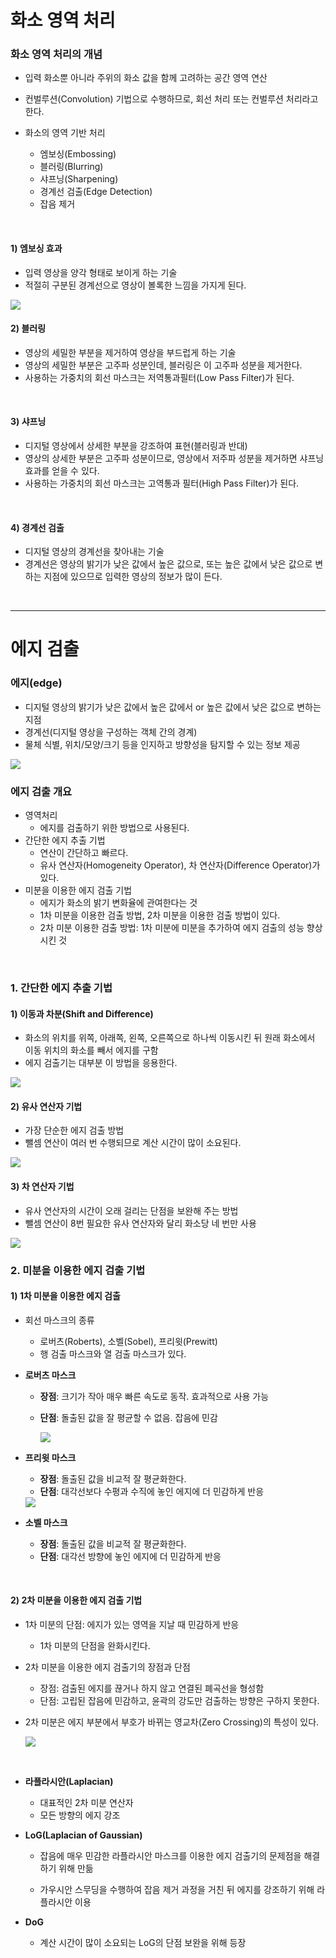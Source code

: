 # 화소 영역 처리



### 화소 영역 처리의 개념

- 입력 화소뿐 아니라 주위의 화소 값을 함께 고려하는 공간 영역 연산
- 컨벌루션(Convolution) 기법으로 수행하므로, 회선 처리 또는 컨벌루션 처리라고 한다.

- 화소의 영역 기반 처리
  - 엠보싱(Embossing)
  - 블러링(Blurring)
  - 샤프닝(Sharpening)
  - 경계선 검출(Edge Detection)
  - 잡음 제거

<br>

#### 1) 엠보싱 효과

- 입력 영상을 양각 형태로 보이게 하는 기술
- 적절히 구분된 경계선으로 영상이 볼록한 느낌을 가지게 된다.

<img src = "https://github.com/sanga327/KSA/blob/main/Module05. 영상처리/img/03_img/image-20210519173514279.png">

<br>

#### 2) 블러링

- 영상의 세밀한 부분을 제거하여 영상을 부드럽게 하는 기술
- 영상의 세밀한 부분은 고주파 성분인데, 블러링은 이 고주파 성분을 제거한다.
- 사용하는 가중치의 회선 마스크는 저역통과필터(Low Pass Filter)가 된다.

<br>

#### 3) 샤프닝

- 디지털 영상에서 상세한 부분을 강조하여 표현(블러링과 반대)
- 영상의 상세한 부분은 고주파 성분이므로, 영상에서 저주파 성분을 제거하면 샤프닝 효과를 얻을 수 있다.
- 사용하는 가중치의 회선 마스크는 고역통과 필터(High Pass Filter)가 된다.

<br>

#### 4) 경계선 검출

- 디지털 영상의 경계선을 찾아내는 기술
- 경계선은 영상의 밝기가 낮은 값에서 높은 값으로, 또는 높은 값에서 낮은 값으로 변하는 지점에 있으므로 입력한 영상의 정보가 많이 든다.

<br>

---

# 에지 검출



### 에지(edge)

- 디지털 영상의 밝기가 낮은 값에서 높은 값에서 or 높은 값에서 낮은 값으로 변하는 지점
- 경계선(디지털 영상을 구성하는 객체 간의 경계)
- 물체 식별, 위치/모양/크기 등을 인지하고 방향성을 탐지할 수 있는 정보 제공



<img src = "https://github.com/sanga327/KSA/blob/main/Module05. 영상처리/img/03_img/image-20210522150647277.png">

<br>

### 에지 검출 개요

- 영역처리
  - 에지를 검출하기 위한 방법으로 사용된다.
- 간단한 에지 추출 기법
  - 연산이 간단하고 빠르다.
  - 유사 연산자(Homogeneity Operator), 차 연산자(Difference Operator)가 있다.
- 미분을 이용한 에지 검출 기법
  - 에지가 화소의 밝기 변화율에 관여한다는 것
  - 1차 미분을 이용한 검출 방법, 2차 미분을 이용한 검출 방법이 있다.
  - 2차 미분 이용한 검출 방법: 1차 미분에 미분을 추가하여 에지 검출의 성능 향상시킨 것

<br>

### 1. 간단한 에지 추출 기법

#### 1) 이동과 차분(Shift and Difference)

- 화소의 위치를 위쪽, 아래쪽, 왼쪽, 오른쪽으로 하나씩 이동시킨 뒤 원래 화소에서 이동 위치의 화소를 빼서 에지를 구함
- 에지 검출기는 대부분 이 방법을 응용한다.

<img src = "https://github.com/sanga327/KSA/blob/main/Module05. 영상처리/img/03_img/image-20210522151323233.png">

<br>

#### 2) 유사 연산자 기법

- 가장 단순한 에지 검출 방법
- 뺄셈 연산이 여러 번 수행되므로 계산 시간이 많이 소요된다.

<img src = "https://github.com/sanga327/KSA/blob/main/Module05. 영상처리/img/03_img/image-20210522151632393.png">

<br>

#### 3) 차 연산자 기법

- 유사 연산자의 시간이 오래 걸리는 단점을 보완해 주는 방법
- 뺄셈 연산이 8번 필요한 유사 연산자와 달리 화소당 네 번만 사용

<img src = "https://github.com/sanga327/KSA/blob/main/Module05. 영상처리/img/03_img/image-20210522151847716.png">

<br>

### 2. 미분을 이용한 에지 검출 기법

#### 1) 1차 미분을 이용한 에지 검출

- 회선 마스크의 종류

  - 로버츠(Roberts), 소벨(Sobel), 프리윗(Prewitt)
  - 행 검출 마스크와 열 검출 마스크가 있다.

- **로버츠 마스크**

  - **장점**: 크기가 작아 매우 빠른 속도로 동작. 효과적으로 사용 가능

  - **단점**: 돌출된 값을 잘 평균할 수 없음. 잡음에 민감

    <img src = "https://github.com/sanga327/KSA/blob/main/Module05. 영상처리/img/03_img/image-20210522152625865.png">

- **프리윗 마스크**

  - **장점**: 돌출된 값을 비교적 잘 평균화한다.
  - **단점**: 대각선보다 수평과 수직에 놓인 에지에 더 민감하게 반응

  <img src = "https://github.com/sanga327/KSA/blob/main/Module05. 영상처리/img/03_img/image-20210522152748680.png">

- **소벨 마스크**
  - **장점**: 돌출된 값을 비교적 잘 평균화한다.
  - **단점**: 대각선 방향에 놓인 에지에 더 민감하게 반응

<br>

#### 2) 2차 미분을 이용한 에지 검출 기법

- 1차 미분의 단점: 에지가 있는 영역을 지날 때 민감하게 반응
  - 1차 미분의 단점을 완화시킨다.
- 2차 미분을 이용한 에지 검출기의 장점과 단점
  - 장점: 검출된 에지를 끊거나 하지 않고 연결된 폐곡선을 형성함
  - 단점: 고립된 잡음에 민감하고, 윤곽의 강도만 검출하는 방향은 구하지 못한다.

- 2차 미분은 에지 부분에서 부호가 바뀌는 영교차(Zero Crossing)의 특성이 있다.

  <img src = "https://github.com/sanga327/KSA/blob/main/Module05. 영상처리/img/03_img/image-20210522153052632.png">

<br>

- **라플라시안(Laplacian)**

  - 대표적인 2차 미분 연산자
  - 모든 방향의 에지 강조

- **LoG(Laplacian of Gaussian)**

  - 잡음에 매우 민감한 라플라시안 마스크를 이용한 에지 검출기의 문제점을 해결하기 위해 만듦

  - 가우시안 스무딩을 수행하여 잡음 제거 과정을 거친 뒤 에지를 강조하기 위해 라플라시안 이용

- **DoG** 
  - 계산 시간이 많이 소요되는 LoG의 단점 보완을 위해 등장





